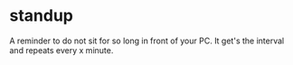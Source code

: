 # standup
A reminder to do not sit for so long in front of your PC.
It get's the interval and repeats every x minute. 
